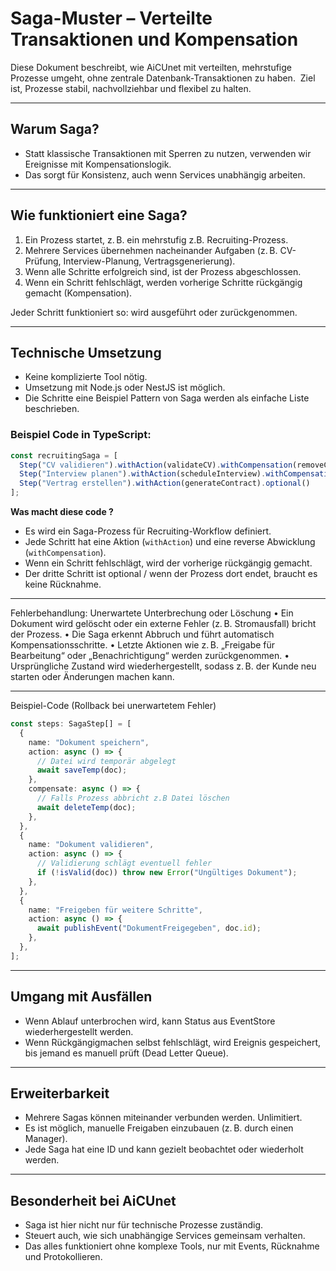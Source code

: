 # Saga-Muster – Verteilte Transaktionen und Kompensation

Diese Dokument beschreibt, wie AiCUnet mit verteilten, mehrstufige Prozesse umgeht, ohne zentrale Datenbank-Transaktionen zu haben.  Ziel ist, Prozesse stabil, nachvollziehbar und flexibel zu halten.

---

## Warum Saga?

- Statt klassische Transaktionen mit Sperren zu nutzen, verwenden wir Ereignisse mit Kompensationslogik.
- Das sorgt für Konsistenz, auch wenn Services unabhängig arbeiten.

---

## Wie funktioniert eine Saga?

1. Ein Prozess startet, z. B. ein mehrstufig z.B. Recruiting-Prozess.
2. Mehrere Services übernehmen nacheinander Aufgaben (z. B. CV-Prüfung, Interview-Planung, Vertragsgenerierung).
3. Wenn alle Schritte erfolgreich sind, ist der Prozess abgeschlossen.
4. Wenn ein Schritt fehlschlägt, werden vorherige Schritte rückgängig gemacht (Kompensation).

Jeder Schritt funktioniert so: wird ausgeführt oder zurückgenommen.

---

## Technische Umsetzung

- Keine komplizierte Tool nötig.
- Umsetzung mit Node.js oder NestJS ist möglich.
- Die Schritte eine Beispiel Pattern von Saga werden als einfache Liste beschrieben.

### Beispiel Code in TypeScript:

```ts
const recruitingSaga = [
  Step("CV validieren").withAction(validateCV).withCompensation(removeCV),
  Step("Interview planen").withAction(scheduleInterview).withCompensation(cancelInterview),
  Step("Vertrag erstellen").withAction(generateContract).optional()
];
```

**Was macht diese code ?**
- Es wird ein Saga-Prozess für Recruiting-Workflow definiert.
- Jede Schritt hat eine Aktion (`withAction`) und eine reverse Abwicklung (`withCompensation`).
- Wenn ein Schritt fehlschlägt, wird der vorherige rückgängig gemacht.
- Der dritte Schritt ist optional / wenn der Prozess dort endet, braucht es keine Rücknahme.

---

Fehlerbehandlung: Unerwartete Unterbrechung oder Löschung
	•	Ein Dokument wird gelöscht oder ein externe Fehler (z. B. Stromausfall) bricht der Prozess.
	•	Die Saga erkennt Abbruch und führt automatisch Kompensationsschritte.
	•	Letzte Aktionen wie z. B. „Freigabe für Bearbeitung“ oder „Benachrichtigung“ werden zurückgenommen.
	•	Ursprüngliche Zustand wird wiederhergestellt, sodass z. B. der Kunde neu starten oder Änderungen machen kann.

---

Beispiel-Code (Rollback bei unerwartetem Fehler)

```ts
const steps: SagaStep[] = [
  {
    name: "Dokument speichern",
    action: async () => {
      // Datei wird temporär abgelegt
      await saveTemp(doc);
    },
    compensate: async () => {
      // Falls Prozess abbricht z.B Datei löschen
      await deleteTemp(doc);
    },
  },
  {
    name: "Dokument validieren",
    action: async () => {
      // Validierung schlägt eventuell fehler
      if (!isValid(doc)) throw new Error("Ungültiges Dokument");
    },
  },
  {
    name: "Freigeben für weitere Schritte",
    action: async () => {
      await publishEvent("DokumentFreigegeben", doc.id);
    },
  },
];
```

---

## Umgang mit Ausfällen

- Wenn Ablauf unterbrochen wird, kann Status aus EventStore wiederhergestellt werden.
- Wenn Rückgängigmachen selbst fehlschlägt, wird Ereignis gespeichert, bis jemand es manuell prüft (Dead Letter Queue).

---

## Erweiterbarkeit

- Mehrere Sagas können miteinander verbunden werden. Unlimitiert.
- Es ist möglich, manuelle Freigaben einzubauen (z. B. durch einen Manager).
- Jede Saga hat eine ID und kann gezielt beobachtet oder wiederholt werden.

---

## Besonderheit bei AiCUnet

- Saga ist hier nicht nur für technische Prozesse zuständig.
- Steuert auch, wie sich unabhängige Services gemeinsam verhalten.
- Das alles funktioniert ohne komplexe Tools, nur mit Events, Rücknahme und Protokollieren.

